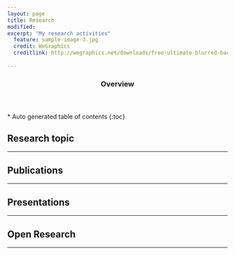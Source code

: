 ```yaml
---
layout: page
title: Research
modified: 
excerpt: "My research activities"
  feature: sample-image-3.jpg
  credit: WeGraphics
  creditlink: http://wegraphics.net/downloads/free-ultimate-blurred-background-pack/
  
---
```

<section id="table-of-contents" class="toc">
  <header>
    <h3>Overview</h3>
  </header>
<div id="drawer" markdown="1">
*  Auto generated table of contents
{:toc}
</div>
</section><!-- /#table-of-contents -->

## Research topic

---

## Publications

---


## Presentations

---

## Open Research 

---
